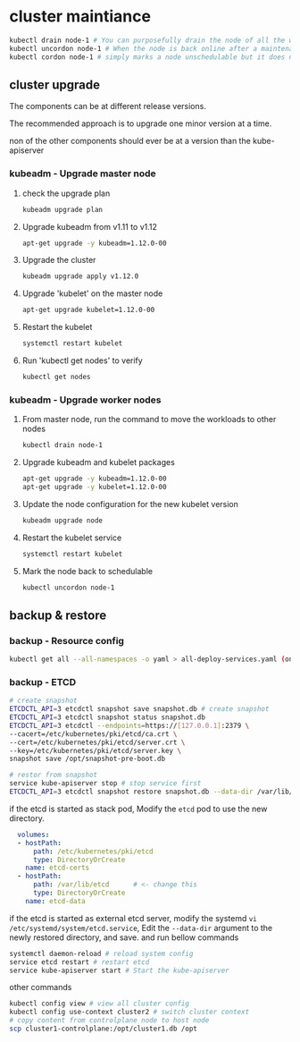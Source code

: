 # cluster maintiance

```bash
kubectl drain node-1 # You can purposefully drain the node of all the workloads so that the workloads are moved to other nodes.
kubectl uncordon node-1 # When the node is back online after a maintenance, it is still unschedulable. You then need to uncordon it.
kubectl cordon node-1 # simply marks a node unschedulable but it does not terminate or move the pods on an existing node.
```



## cluster upgrade 

The components can be at different release versions.

The recommended approach is to upgrade one minor version at a time.

non of the other components should ever be at a version than the kube-apiserver 



### kubeadm - Upgrade master node

1. check the upgrade plan

   ```bash
   kubeadm upgrade plan
   ```

2. Upgrade kubeadm from v1.11 to v1.12

   ```bash
   apt-get upgrade -y kubeadm=1.12.0-00
   ```

3. Upgrade the cluster

   ```bash
   kubeadm upgrade apply v1.12.0
   ```

4. Upgrade 'kubelet' on the master node

   ```bash
   apt-get upgrade kubelet=1.12.0-00
   ```

5. Restart the kubelet

   ```bash
   systemctl restart kubelet
   ```

6. Run 'kubectl get nodes' to verify

   ```bash
   kubectl get nodes
   ```

### kubeadm - Upgrade worker nodes

1. From master node, run the command to move the workloads to other nodes

   ```bash
   kubectl drain node-1
   ```

2. Upgrade kubeadm and kubelet packages

   ```bash
   apt-get upgrade -y kubeadm=1.12.0-00
   apt-get upgrade -y kubelet=1.12.0-00
   ```

3. Update the node configuration for the new kubelet version

   ```bash
   kubeadm upgrade node
   ```

4. Restart the kubelet service

   ```bash
   systemctl restart kubelet
   ```

5. Mark the node back to schedulable

   ```bash
   kubectl uncordon node-1
   ```




## backup & restore

### backup - Resource config

```bash
kubectl get all --all-namespaces -o yaml > all-deploy-services.yaml (only for few resource groups)
```

### backup - ETCD

```bash
# create snapshot
ETCDCTL_API=3 etcdctl snapshot save snapshot.db # create snapshot 
ETCDCTL_API=3 etcdctl snapshot status snapshot.db
ETCDCTL_API=3 etcdctl --endpoints=https://[127.0.0.1]:2379 \
--cacert=/etc/kubernetes/pki/etcd/ca.crt \
--cert=/etc/kubernetes/pki/etcd/server.crt \
--key=/etc/kubernetes/pki/etcd/server.key \
snapshot save /opt/snapshot-pre-boot.db

# restor from snapshot
service kube-apiserver stop # stop service first
ETCDCTL_API=3 etcdctl snapshot restore snapshot.db --data-dir /var/lib/etcd-backup-location

```

if the etcd is started as stack pod, Modify the `etcd` pod to use the new directory.

```yaml
  volumes:
  - hostPath:
      path: /etc/kubernetes/pki/etcd
      type: DirectoryOrCreate
    name: etcd-certs
  - hostPath:
      path: /var/lib/etcd      # <- change this
      type: DirectoryOrCreate
    name: etcd-data
```

if the etcd is started as external etcd server, modify the systemd `vi /etc/systemd/system/etcd.service`, Edit the `--data-dir` argument to the newly restored directory, and save. and run bellow commands

```bash
systemctl daemon-reload # reload system config
service etcd restart # restart etcd
service kube-apiserver start # Start the kube-apiserver
```





other commands

```bash
kubectl config view # view all cluster config
kubectl config use-context cluster2 # switch cluster context
# copy content from controlplane node to host node
scp cluster1-controlplane:/opt/cluster1.db /opt
```

